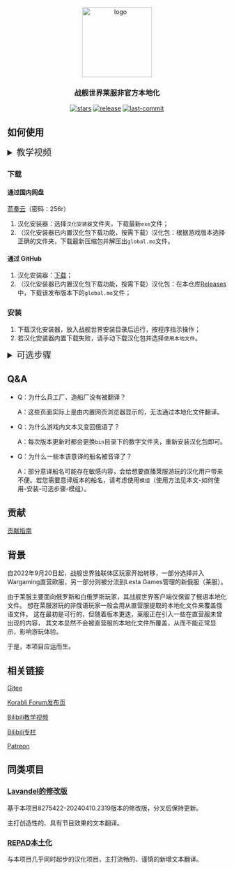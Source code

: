 <div align=center>

  <img  width="160" src="https://github.com/LocalizedKorabli/Korabli-LESTA-L10N/assets/81358657/26415d14-c46e-4bdd-aa26-f7f0234911ce" alt="logo">

<h3>战舰世界莱服非官方本地化</h3>

[![stars](https://img.shields.io/github/stars/LocalizedKorabli/Korabli-LESTA-L10N.svg)](https://github.com/LocalizedKorabli/Korabli-LESTA-L10N/stargazers)
[![release](https://img.shields.io/github/release/LocalizedKorabli/Korabli-LESTA-L10N.svg)](https://github.com/LocalizedKorabli/Korabli-LESTA-L10N/releases/latest)
[![last-commit](https://img.shields.io/github/last-commit/LocalizedKorabli/Korabli-LESTA-L10N.svg)](https://github.com/LocalizedKorabli/Korabli-LESTA-L10N/commit)

</div>

## 如何使用

<details><summary style="font-size: 20px;">教学视频</summary>

[![](https://github.com/LocalizedKorabli/Korabli-LESTA-L10N/assets/81358657/d8d44d1f-f448-4feb-ab07-7ab2ccbca54e)](https://player.bilibili.com/player.html?aid=1755946809&bvid=BV1c4421D7Gh&cid=1596825150&page=1)

</details>

### 下载

#### 通过国内网盘

[蓝奏云](https://tapio.lanzouw.com/b01lit85i)（密码：256r）

1. 汉化安装器：选择`汉化安装器`文件夹，下载最新`exe`文件；
2. （汉化安装器已内置汉化包下载功能，按需下载）汉化包：根据游戏版本选择正确的文件夹，下载最新压缩包并解压出`global.mo`文件。

#### 通过 GitHub

1. 汉化安装器：[下载](https://github.com/LocalizedKorabli/L10nInstaller/releases/download/v2024.06.30.1912/L10nInstaller-v2024.06.30.1912.exe)；
2. （汉化安装器已内置汉化包下载功能，按需下载）汉化包：在本仓库[Releases](https://github.com/LocalizedKorabli/Korabli-LESTA-L10N/releases/latest)中，下载该发布版本下的`global.mo`文件；

### 安装

1. 下载汉化安装器，放入战舰世界安装目录后运行，按程序指示操作；
2. 若汉化安装器内置下载失败，请手动下载汉化包并选择`使用本地文件`。

<details><summary style="font-size: 20px;">可选步骤</summary>

#### 模组

自`v2024.03.30.1528`版本开始，汉化安装器可以自动将放置于`l10n_installer/mods/`目录的`mo`文件形式模组应用到即将被安装的汉化包。

#### 下载模组

[蓝奏云](https://tapio.lanzn.com/b0nxzso2b) | [GitHub](https://github.com/LocalizedKorabli/L10nModifications)

#### 安装模组

1. 将相应模组的`mo`文件（从蓝奏云下载的模组需先解压）放入游戏目录下`l10n_installer`文件夹下的`mods`文件夹（这些文件夹会在第一次运行汉化安装器时被创建）；
2. 运行汉化安装器，在提示`是否将l10n_installer/mods/下的模组应用到汉化文件？`时输入Y后按回车键，等待安装器将模组应用到即将被安装的汉化包。

</details>

## Q&A

- Q：为什么兵工厂、造船厂没有被翻译？

  A：这些页面实际上是由内置网页浏览器显示的，无法通过本地化文件翻译。
  
- Q：为什么游戏内文本又变回俄语了？

  A：每次版本更新时都会更换`bin`目录下的数字文件夹，重新安装汉化包即可。
  
- Q：为什么一些本该意译的船名被音译了？

  A：部分意译船名可能存在敏感内容，会给想要直播莱服游玩的汉化用户带来不便。若您需要意译版本的船名，请考虑使用`模组`（使用方法见本文-如何使用-安装-可选步骤-模组）。

## 贡献

[贡献指南](CONTRIBUTING.md)

## 背景

自2022年9月20日起，战舰世界独联体区玩家开始转移，一部分选择并入Wargaming直营欧服，另一部分则被分流到Lesta Games管理的新俄服（莱服）。

由于莱服主要面向俄罗斯和白俄罗斯玩家，其战舰世界客户端仅保留了俄语本地化文件。
想在莱服游玩的非俄语玩家一般会用从直营服提取的本地化文件来覆盖俄语文件。
这在最初是可行的，但随着版本更迭，莱服正在引入一些在直营服未曾出现的内容，
其文本显然不会被直营服的本地化文件所覆盖，从而不能正常显示，影响游玩体验。

于是，本项目应运而生。

## 相关链接

[Gitee](https://gitee.com/nova-committee/korabli-LESTA-L10N)

[Korabli Forum发布页](https://forum.korabli.su/topic/161848-/)

[Bilibili教学视频](https://www.bilibili.com/video/BV1c4421D7Gh)

[Bilibili专栏](https://www.bilibili.com/opus/918285182086152224)

[Patreon](https://www.patreon.com/LocalizedKorabli)

## 同类项目

### [Lavandel的修改版](https://github.com/EGIST-Lavandel/RU2CNKorabliModificate)

基于本项目8275422-20240410.2319版本的修改版，分叉后保持更新。

主打创造性的、具有节目效果的文本翻译。

### [REPAD本土化](https://github.com/DDFantasyV/Korabli_localization_chs)

与本项目几乎同时起步的汉化项目，主打流畅的、谨慎的新增文本翻译。


